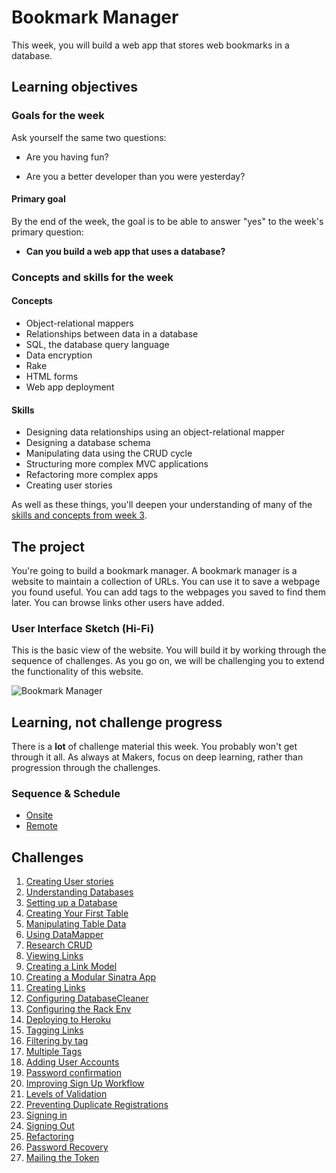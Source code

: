 # Bookmark Manager

This week, you will build a web app that stores web bookmarks in a database.

## Learning objectives

### Goals for the week

Ask yourself the same two questions:

- Are you having fun?

- Are you a better developer than you were yesterday?

#### Primary goal

By the end of the week, the goal is to be able to answer "yes" to the week's primary question:

- **Can you build a web app that uses a database?**

### Concepts and skills for the week

#### Concepts

- Object-relational mappers
- Relationships between data in a database
- SQL, the database query language
- Data encryption
- Rake
- HTML forms
- Web app deployment

#### Skills

- Designing data relationships using an object-relational mapper
- Designing a database schema
- Manipulating data using the CRUD cycle
- Structuring more complex MVC applications
- Refactoring more complex apps
- Creating user stories

As well as these things, you'll deepen your understanding of many of the [skills and concepts from week 3](https://github.com/makersacademy/course/tree/master/intro_to_the_web).

## The project

You're going to build a bookmark manager.  A bookmark manager is a website to maintain a collection of URLs. You can use it to save a webpage you found useful. You can add tags to the webpages you saved to find them later. You can browse links other users have added.

### User Interface Sketch (Hi-Fi)

This is the basic view of the website. You will build it by working through the sequence of challenges. As you go on, we will be challenging you to extend the functionality of this website.

![](https://dchtm6r471mui.cloudfront.net/hackpad.com_jubMxdBrjni_p.52567_1380279073159_Screen%20Shot%202013-09-27%20at%2011.06.12.png "Bookmark Manager")

## Learning, not challenge progress

There is a **lot** of challenge material this week.  You probably won't get through it all.  As always at Makers, focus on deep learning, rather than progression through the challenges.

### Sequence & Schedule
* [Onsite](../sequence/onsite/week04.md)
* [Remote](../sequence/remote/week04.md)

## Challenges

 1. [Creating User stories](01_creating_user_stories.md)
 2. [Understanding Databases](02_understanding_databases.md)
 3. [Setting up a Database](03_setting_up_a_database.md)
 4. [Creating Your First Table](04_creating_your_first_table.md)
 5. [Manipulating Table Data](05_manipulating_table_data.md)
 6. [Using DataMapper](06_using_data_mapper.md)
 7. [Research CRUD](07_research_crud.md)
 8. [Viewing Links](08_viewing_links.md)
 9. [Creating a Link Model](09_creating_a_link_model.md)
 10. [Creating a Modular Sinatra App](10_creating_a_modular_sinatra_app.md)
 11. [Creating Links](11_creating_links.md)
 12. [Configuring DatabaseCleaner](12_configuring_database_cleaner.md)
 13. [Configuring the Rack Env](13_configuring_the_rack_env.md)
 14. [Deploying to Heroku](14_deploying_to_heroku.md)
 15. [Tagging Links](15_tagging_links.md)
 16. [Filtering by tag](16_filtering_by_tag.md)
 17. [Multiple Tags](17_multiple_tags.md)
 18. [Adding User Accounts](18_adding_user_accounts.md)
 19. [Password confirmation](19_password_confirmation.md)
 20. [Improving Sign Up Workflow](20_improving_sign_up_workflow.md)
 21. [Levels of Validation](21_levels_of_validation.md)
 22. [Preventing Duplicate Registrations](22_preventing_duplicate_registrations.md)
 23. [Signing in](23_signing_in.md)
 24. [Signing Out](24_signing_out.md)
 25. [Refactoring](25_refactoring.md)
 26. [Password Recovery](26_password_recovery.md)
 27. [Mailing the Token](27_mailing_the_token.md)
